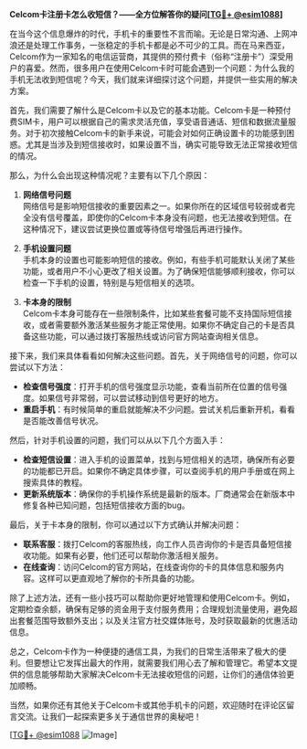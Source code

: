 **Celcom卡注册卡怎么收短信？——全方位解答你的疑问[[TG💪+ @esim1088](https://t.me/s/esim1088)]**

在当今这个信息爆炸的时代，手机卡的重要性不言而喻。无论是日常沟通、上网冲浪还是处理工作事务，一张稳定的手机卡都是必不可少的工具。而在马来西亚，Celcom作为一家知名的电信运营商，其提供的预付费卡（俗称“注册卡”）深受用户的喜爱。然而，很多用户在使用Celcom卡时可能会遇到一个问题：为什么我的手机无法收到短信呢？今天，我们就来详细探讨这个问题，并提供一些实用的解决方案。

首先，我们需要了解什么是Celcom卡以及它的基本功能。Celcom卡是一种预付费SIM卡，用户可以根据自己的需求灵活充值，享受语音通话、短信和数据流量服务。对于初次接触Celcom卡的新手来说，可能会对如何正确设置卡的功能感到困惑。尤其是当涉及到短信接收时，如果设置不当，确实可能导致无法正常接收短信的情况。

那么，为什么会出现这种情况呢？主要有以下几个原因：

1. **网络信号问题**  
   网络信号是影响短信接收的重要因素之一。如果你所在的区域信号较弱或者完全没有信号覆盖，即使你的Celcom卡本身没有问题，也无法接收到短信。在这种情况下，建议尝试更换位置或等待信号增强后再进行操作。

2. **手机设置问题**  
   手机本身的设置也可能影响短信的接收。例如，有些手机可能默认关闭了某些功能，或者用户不小心更改了相关设置。为了确保短信能够顺利接收，你可以检查一下手机的设置，特别是与短信相关的选项。

3. **卡本身的限制**  
   Celcom卡本身可能存在一些限制条件，比如某些套餐可能不支持国际短信接收，或者需要额外激活某些服务才能正常使用。如果你不确定自己的卡是否具备这些功能，可以通过拨打客服热线或访问官方网站查询相关信息。

接下来，我们来具体看看如何解决这些问题。首先，关于网络信号的问题，你可以尝试以下方法：

- **检查信号强度**：打开手机的信号强度显示功能，查看当前所在位置的信号强度。如果信号非常弱，可以尝试移动到信号更好的地方。
- **重启手机**：有时候简单的重启就能解决不少问题。尝试关机后重新开机，看看是否能改善信号状况。

然后，针对手机设置的问题，我们可以从以下几个方面入手：

- **检查短信设置**：进入手机的设置菜单，找到与短信相关的选项，确保所有必要的功能都已开启。如果你不确定具体步骤，可以查阅手机的用户手册或在网上搜索具体的教程。
- **更新系统版本**：确保你的手机操作系统是最新的版本。厂商通常会在新版本中修复各种已知问题，包括短信接收方面的bug。

最后，关于卡本身的限制，你可以通过以下方式确认并解决问题：

- **联系客服**：拨打Celcom的客服热线，向工作人员咨询你的卡是否具备短信接收功能。如果有必要，他们还可以帮助你激活相关服务。
- **在线查询**：访问Celcom的官方网站，在线查询你的卡的具体信息和服务内容。这样可以更直观地了解你的卡所具备的功能。

除了上述方法，还有一些小技巧可以帮助你更好地管理和使用Celcom卡。例如，定期检查余额，确保有足够的资金用于支付服务费用；合理规划流量使用，避免超出套餐范围导致额外支出；以及关注官方社交媒体账号，及时获取最新的优惠活动信息。

总之，Celcom卡作为一种便捷的通信工具，为我们的日常生活带来了极大的便利。但要想让它发挥出最大的作用，就需要我们用心去了解和管理它。希望本文提供的信息能够帮助大家解决Celcom卡无法接收短信的问题，让你们的通信体验更加顺畅。

当然，如果你还有其他关于Celcom卡或其他手机卡的问题，欢迎随时在评论区留言交流。让我们一起探索更多关于通信世界的奥秘吧！  

[[TG💪+ @esim1088](https://t.me/s/esim1088) ![Image](https://i.postimg.cc/4NQfJmqS/Snipaste-2025-05-13-00-14-12.png)]